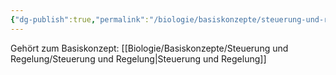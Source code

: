 ```yaml
---
{"dg-publish":true,"permalink":"/biologie/basiskonzepte/steuerung-und-regelung/gen-und-enzymaktivitaet/"}
---
```


Gehört zum Basiskonzept: [[Biologie/Basiskonzepte/Steuerung und Regelung/Steuerung und Regelung\|Steuerung und Regelung]]